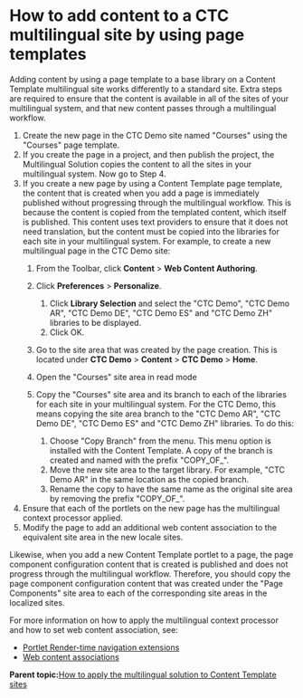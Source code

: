 # How to add content to a CTC multilingual site by using page templates

Adding content by using a page template to a base library on a Content Template multilingual site works differently to a standard site. Extra steps are required to ensure that the content is available in all of the sites of your multilingual system, and that new content passes through a multilingual workflow.

1.  Create the new page in the CTC Demo site named "Courses" using the "Courses" page template.
2.  If you create the page in a project, and then publish the project, the Multilingual Solution copies the content to all the sites in your multilingual system. Now go to Step 4.
3.  If you create a new page by using a Content Template page template, the content that is created when you add a page is immediately published without progressing through the multilingual workflow. This is because the content is copied from the templated content, which itself is published. This content uses text providers to ensure that it does not need translation, but the content must be copied into the libraries for each site in your multilingual system. For example, to create a new multilingual page in the CTC Demo site:
    1.  From the Toolbar, click **Content** \> **Web Content Authoring**.
    2.  Click **Preferences** \> **Personalize**.
        1.  Click **Library Selection** and select the "CTC Demo", "CTC Demo AR", "CTC Demo DE", "CTC Demo ES" and "CTC Demo ZH" libraries to be displayed.
        2.  Click OK.
    3.  Go to the site area that was created by the page creation. This is located under **CTC Demo** \> **Content** \> **CTC Demo** \> **Home**.
    4.  Open the "Courses" site area in read mode
    5.  Copy the "Courses" site area and its branch to each of the libraries for each site in your multilingual system. For the CTC Demo, this means copying the site area branch to the "CTC Demo AR", "CTC Demo DE", "CTC Demo ES" and "CTC Demo ZH" libraries. To do this:

        1.  Choose "Copy Branch" from the menu. This menu option is installed with the Content Template. A copy of the branch is created and named with the prefix "COPY\_OF\_".
        2.  Move the new site area to the target library. For example, "CTC Demo AR" in the same location as the copied branch.
        3.  Rename the copy to have the same name as the original site area by removing the prefix "COPY\_OF\_".
4.  Ensure that each of the portlets on the new page has the multilingual context processor applied.
5.  Modify the page to add an additional web content association to the equivalent site area in the new locale sites.

Likewise, when you add a new Content Template portlet to a page, the page component configuration content that is created is published and does not progress through the multilingual workflow. Therefore, you should copy the page component configuration content that was created under the "Page Components" site area to each of the corresponding site areas in the localized sites.

For more information on how to apply the multilingual context processor and how to set web content association, see:

-   [Portlet Render-time navigation extensions](../wcm/wcm_mls_ext_portlet.md)
-   [Web content associations](../wcm/wcm_delivery_contentmap_about.md)

**Parent topic:**[How to apply the multilingual solution to Content Template sites](../ctc/ctc_deploy_locale.md)

